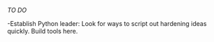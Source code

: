 _TO DO_

-Establish Python leader: Look for ways to script out hardening ideas quickly.  Build tools here.

